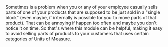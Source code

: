 Sometimes is a problem when you or any of your employee casually sells parts of one of your products that are supposed to be just sold in a "single block" (even maybe, if internally is possible for you to move parts of that product). That can be annoying if happen too often and maybe you don't notice it on time. So that's where this module can be helpful, making it easy to avoid selling parts of products to your customers that uses certain categories of Units of Measure.
